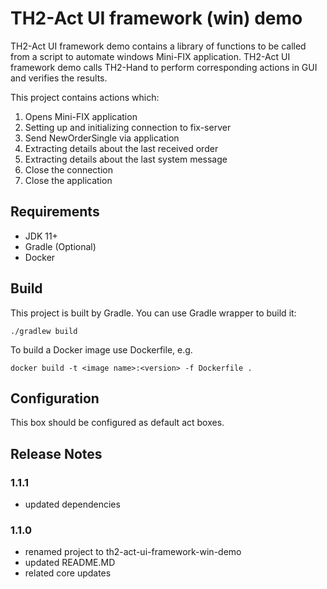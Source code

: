 # TH2-Act UI framework (win) demo

TH2-Act UI framework demo contains a library of functions to be called from a script to automate windows Mini-FIX application.
TH2-Act UI framework demo calls TH2-Hand to perform corresponding actions in GUI and verifies the results.

This project contains actions which:
1. Opens Mini-FIX application
2. Setting up and initializing connection to fix-server
3. Send NewOrderSingle via application
4. Extracting details about the last received order
5. Extracting details about the last system message
6. Close the connection
7. Close the application

## Requirements

* JDK 11+
* Gradle (Optional)
* Docker

## Build

This project is built by Gradle.
You can use Gradle wrapper to build it:
``` shell script
./gradlew build
```
To build a Docker image use Dockerfile,
e.g.
``` shell script
docker build -t <image name>:<version> -f Dockerfile .
``` 

## Configuration
This box should be configured as default act boxes.

## Release Notes

### 1.1.1
+ updated dependencies

### 1.1.0
+ renamed project to th2-act-ui-framework-win-demo
+ updated README.MD
+ related core updates
